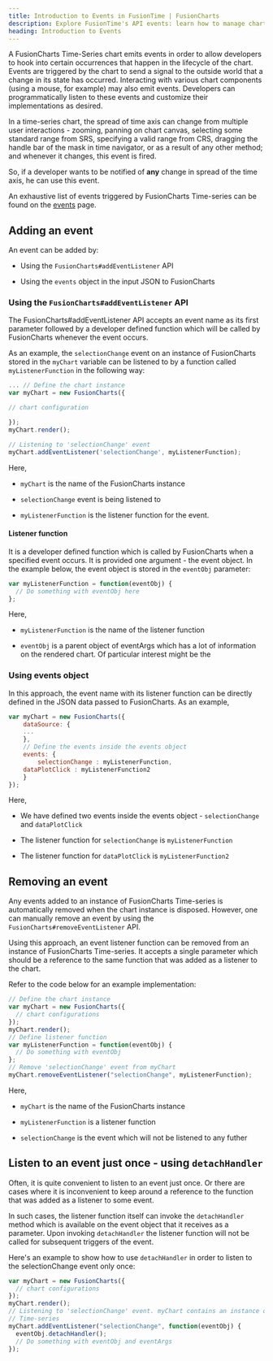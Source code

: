 ```yaml
---
title: Introduction to Events in FusionTime | FusionCharts
description: Explore FusionTime's API events: learn how to manage chart interactions with detailed documentation on event handling in FusionTime by FusionCharts. Check now!
heading: Introduction to Events
---
```


A FusionCharts Time-Series chart emits events in order to allow developers to hook into certain occurrences that happen in the lifecycle of the chart. Events are triggered by the chart to send a signal to the outside world that a change in its state has occurred. Interacting with various chart components (using a mouse, for example) may also emit events. Developers can programmatically listen to these events and customize their implementations as desired.

In a time-series chart, the spread of time axis can change from multiple user interactions - zooming, panning on chart canvas, selecting some standard range from SRS, specifying a valid range from CRS, dragging the handle bar of the mask in time navigator, or as a result of any other method; and whenever it changes, this event is fired.

So, if a developer wants to be notified of **any** change in spread of the time axis, he can use this event.

An exhaustive list of events triggered by FusionCharts Time-series can be found on the [events](/fusiontime/api/fusiontime-events) page.

## Adding an event

An event can be added by:

- Using the `FusionCharts#addEventListener` API

- Using the `events` object in the input JSON to FusionCharts

### Using the `FusionCharts#addEventListener` API

The FusionCharts#addEventListener API accepts an event name as its first parameter followed by a developer defined function which will be called by FusionCharts whenever the event occurs.

As an example, the `selectionChange` event on an instance of FusionCharts stored in the `myChart` variable can be listened to by a function called `myListenerFunction` in the following way:

```javascript
... // Define the chart instance
var myChart = new FusionCharts({

// chart configuration

});
myChart.render();

// Listening to 'selectionChange' event
myChart.addEventListener('selectionChange', myListenerFunction);
```

Here,

- `myChart` is the name of the FusionCharts instance

- `selectionChange` event is being listened to

- `myListenerFunction` is the listener function for the event.

#### Listener function

It is a developer defined function which is called by FusionCharts when a specified event occurs. It is provided one argument - the event object. In the example below, the event object is stored in the `eventObj` parameter:

```javascript
var myListenerFunction = function(eventObj) {
  // Do something with eventObj here
};
```

Here,

- `myListenerFunction` is the name of the listener function

- `eventObj` is a parent object of eventArgs which has a lot of information on the rendered chart. Of particular interest might be the

### Using events object

In this approach, the event name with its listener function can be directly defined in the JSON data passed to FusionCharts. As an example,

```javascript
var myChart = new FusionCharts({
	dataSource: {
	...
	},
	// Define the events inside the events object
	events: {
		selectionChange : myListenerFunction,
	dataPlotClick : myListenerFunction2
	}
});
```

Here,

- We have defined two events inside the events object - `selectionChange` and `dataPlotClick`

- The listener function for `selectionChange` is `myListenerFunction`

- The listener function for `dataPlotClick` is `myListenerFunction2`

## Removing an event

Any events added to an instance of FusionCharts Time-series is automatically removed when the chart instance is disposed. However, one can manually remove an event by using the `FusionCharts#removeEventListener` API.

Using this approach, an event listener function can be removed from an instance of FusionCharts Time-series. It accepts a single parameter which should be a reference to the same function that was added as a listener to the chart.

Refer to the code below for an example implementation:

```javascript
// Define the chart instance
var myChart = new FusionCharts({
  // chart configurations
});
myChart.render();
// Define listener function
var myListenerFunction = function(eventObj) {
  // Do something with eventObj
};
// Remove 'selectionChange' event from myChart
myChart.removeEventListener("selectionChange", myListenerFunction);
```

Here,

- `myChart` is the name of the FusionCharts instance

- `myListenerFunction` is a listener function

- `selectionChange` is the event which will not be listened to any futher

## Listen to an event just once - using `detachHandler`

Often, it is quite convenient to listen to an event just once. Or there are cases where it is inconvenient to keep around a reference to the function that was added as a listener to some event.

In such cases, the listener function itself can invoke the `detachHandler` method which is available on the event object that it receives as a parameter. Upon invoking `detachHandler` the listener function will not be called for subsequent triggers of the event.

Here's an example to show how to use `detachHandler` in order to listen to the selectionChange event only once:

```javascript
var myChart = new FusionCharts({
  // chart configurations
});
myChart.render();
// Listening to 'selectionChange' event. myChart contains an instance of FusionCharts
// Time-series
myChart.addEventListener("selectionChange", function(eventObj) {
  eventObj.detachHandler();
  // Do something with eventObj and eventArgs
});
```
